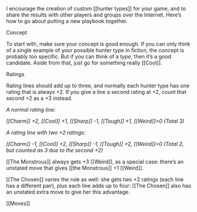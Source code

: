 
I encourage the creation of custom [[hunter types]] for your game, and to share the results with other players and groups over the Internet. Here’s how to go about putting a new playbook together.

Concept

To start with, make sure your concept is good enough. If you can only think of a single example of your possible hunter type in fiction, the concept is probably too specific. But if you can think of a *type*, then it’s a good candidate. Aside from that, just go for something really [[Cool]].

Ratings

Rating lines should add up to three, and normally each hunter type has one rating that is always +2. If you give a line a second rating at +2, count that second +2 as a +3 instead.

*A normal rating line:*

*[[Charm]] +2, [[Cool]] +1, [[Sharp]] -1, [[Tough]] +1, [[Weird]]=0 (Total 3)*

*A rating line with two +2 ratings:*

*[[Charm]] -1, [[Cool]] +2, [[Sharp]] -1, [[Tough]] +2, [[Weird]]=0 (Total 2, but counted as 3 due to the second +2)*

[[The Monstrous]] always gets +3 [[Weird]], as a special case: there’s an unstated move that gives [[the Monstrous]] +1 [[Weird]].

[[The Chosen]] varies the rule as well: she gets two +2 ratings (each line has a different pair), plus each line adds up to four: [[The Chosen]] also has an unstated extra move to give her this advantage.

[[Moves]]
